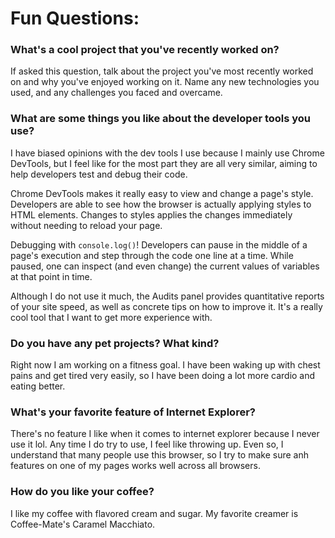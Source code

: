 # Fun Questions:

### What's a cool project that you've recently worked on?
If asked this question, talk about the project you've most recently worked on and why you've enjoyed working on it. Name any new technologies you used, and any challenges you faced and overcame.

### What are some things you like about the developer tools you use?
I have biased opinions with the dev tools I use because I mainly use Chrome DevTools, but I feel like for the most part they are all very similar, aiming to help developers test and debug their code.

Chrome DevTools makes it really easy to view and change a page's style. Developers are able to see how the browser is actually applying styles to HTML elements. Changes to styles applies the changes immediately without needing to reload your page.

Debugging with `console.log()`! Developers can pause in the middle of a page's execution and step through the code one line at a time. While paused, one can inspect (and even change) the current values of variables at that point in time.

Although I do not use it much, the Audits panel provides quantitative reports of your site speed, as well as concrete tips on how to improve it. It's a really cool tool that I want to get more experience with.

### Do you have any pet projects? What kind?
Right now I am working on a fitness goal. I have been waking up with chest pains and get tired very easily, so I have been doing a lot more cardio and eating better.

### What's your favorite feature of Internet Explorer?
There's no feature I like when it comes to internet explorer because I never use it lol. Any time I do try to use, I feel like throwing up. Even so, I understand that many people use this browser, so I try to make sure anh features on one of my pages works well across all browsers.

### How do you like your coffee?
I like my coffee with flavored cream and sugar. My favorite creamer is Coffee-Mate's Caramel Macchiato.
